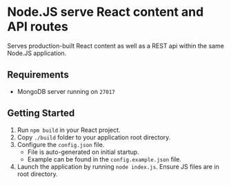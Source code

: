 # Node.JS serve React content and API routes
Serves production-built React content as well as a REST api within the same Node.JS application.

## Requirements
- MongoDB server running on `27017`

## Getting Started
1. Run `npm build` in your React project.
2. Copy `./build` folder to your application root directory.
3. Configure the `config.json` file. 
    - File is auto-generated on initial startup.
    - Example can be found in the `config.example.json` file.
4. Launch the application by running `node index.js`. Ensure JS files are in root directory.
